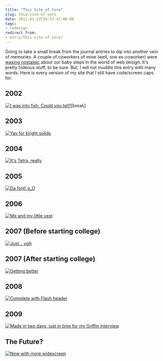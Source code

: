 ```yaml
---
title: "This Site of Yore"
slug: this-site-of-yore
date: 2012-01-23T20:53:47-06:00
tags:
- redesign
redirect_from:
- entry/this-site-of-yore/
---
```

Going to take a small break from the journal entries to dip into another vein of memories. A couple of coworkers of mine (well, one ex-coworker) were [waxing nostalgic](https://twitter.com/#!/Fulcan/status/161539757921402880) about our baby steps in the world of web design. It's pretty hideous stuff, to be sure. But, I will not muddle this entry with many words. Here is every version of my site that I still have code/screen caps for:

## 2002
[![](http://images.dxprog.com/blog/redesign_2002.png "I was into fish. Could you tell?")](http://images.dxprog.com/blog/redesign_2002.png)[break]

## 2003
[![](http://images.dxprog.com/blog/redesign_2003.png "Yay for bright solids")](http://images.dxprog.com/blog/redesign_2003.png)

## 2004
[![](http://images.dxprog.com/blog/redesign_2004.png "It's Tetra, really")](http://images.dxprog.com/blog/redesign_2004.png)

## 2005
[![](http://images.dxprog.com/blog/redesign_2005.png "Da font! o_O")](http://images.dxprog.com/blog/redesign_2005.png)

## 2006
[![](http://www.dxprog.com/pics/new_design.png "Me and my little vest")](http://www.dxprog.com/pics/new_design.png)

## 2007 (Before starting college)
[![](http://images.dxprog.com/blog/redesign_2006b.jpg "Just... ugh")](http://images.dxprog.com/blog/redesign_2006b.jp)

## 2007 (After starting college)
[![](http://images.dxprog.com/blog/redesign_2007.jpg "Getting better")](http://images.dxprog.com/blog/redesign_2007.jpg)

## 2008
[![](http://images.dxprog.com/blog/redesign_2008.jpg "Complete with Flash header")](http://images.dxprog.com/blog/redesign_2008.jpg)

## 2009
[![](http://images.dxprog.com/blog/redesign_2009.jpg "Made in two days, just in time for my Griffin interview")](http://images.dxprog.com/blog/redesign_2009.jpg)

## The Future?
[![](http://images.dxprog.com/blog/redesign_2012.jpg "Now with more widescreen")](http://images.dxprog.com/blog/redesign_2012.jpg)
